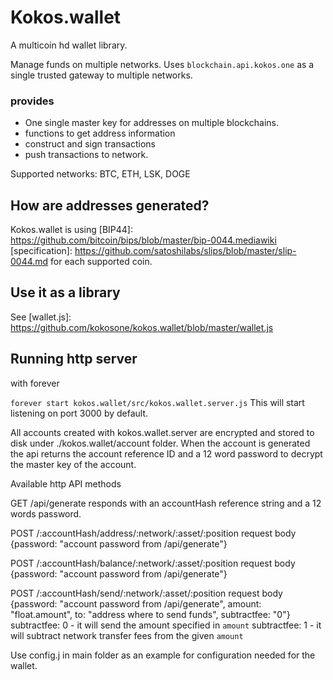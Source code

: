 # Kokos.wallet

A multicoin hd wallet library.

Manage funds on multiple networks.
Uses `blockchain.api.kokos.one` as a single trusted gateway to multiple networks.

### provides
- One single master key for addresses on multiple blockchains. 
- functions to get address information
- construct and sign transactions
- push transactions to network.

Supported networks: BTC, ETH, LSK, DOGE

## How are addresses generated?
Kokos.wallet is using [BIP44]: https://github.com/bitcoin/bips/blob/master/bip-0044.mediawiki [specification]: https://github.com/satoshilabs/slips/blob/master/slip-0044.md for each supported coin.

[more on]: https://github.com/kokosone/kokos.wallet/blob/master/src/cryptography/index.js

## Use it as a library
See [wallet.js]: https://github.com/kokosone/kokos.wallet/blob/master/wallet.js

## Running http server

with forever

`forever start kokos.wallet/src/kokos.wallet.server.js`
This will start listening on port 3000 by default.

All accounts created with kokos.wallet.server are encrypted and stored to disk under ./kokos.wallet/account folder.
When the account is generated the api returns the account reference ID and a 12 word password to decrypt the master key of the account.



Available http API methods

GET /api/generate
responds with an accountHash reference string and a 12 words password.

POST /:accountHash/address/:network/:asset/:position
     request body {password: "account password from /api/generate"}

POST /:accountHash/balance/:network/:asset/:position
     request body {password: "account password from /api/generate"}

POST /:accountHash/send/:network/:asset/:position
     request body {password: "account password from /api/generate",
                  amount: "float.amount",
                  to: "address where to send funds",
                  subtractfee: "0"}
subtractfee: 0 - it will send the amount specified in `amount`
subtractfee: 1 - it will subtract network transfer fees from the given `amount`


Use config.j in main folder as an example for configuration needed for the wallet.
